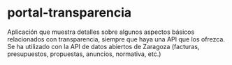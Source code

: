 # portal-transparencia
Aplicación que muestra detalles sobre algunos aspectos básicos relacionados con transparencia, siempre que haya una API que los ofrezca. Se ha utilizado con la API de datos abiertos de Zaragoza (facturas, presupuestos, propuestas, anuncios, normativa, etc.)
